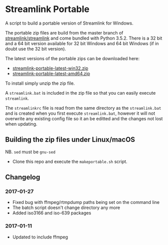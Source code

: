 # Streamlink Portable
A script to build a portable version of Streamlink for Windows.

The portable zip files are build from the master branch of [streamlink/streamlink](https://github.com/streamlink/streamlink) and come bundled with Python 3.5.2. There is a 32 bit and a 64 bit version available for 32 bit Windows and 64 bit Windows (if in doubt use the 32 bit version).

The latest versions of the portable zips can be downloaded here:
- [streamlink-portable-latest-win32.zip](https://s3.amazonaws.com/streamlink-portable/nightly/streamlink-portable-latest-win32.zip)
- [streamlink-portable-latest-amd64.zip](https://s3.amazonaws.com/streamlink-portable/nightly/streamlink-portable-latest-amd64.zip)

To install simply unzip the zip file.

A `streamlink.bat` is included in the zip file so that you can easily execute `streamlink`. 

The `streamlinkrc` file is read from the same directory as the `streamlink.bat` and is created when you first execute `streamlink.bat`, however it will not overwrite any existing config file so it an be editted and the changes not lost when updating.  

## Building the zip files under Linux/macOS

NB. `sed` must be `gnu-sed`

- Clone this repo and execute the `makeportable.sh` script. 


## Changelog

### 2017-01-27

 * Fixed bug with ffmpeg/rtmpdump paths being set on the command line
 * The batch script doesn't change directory any more
 * Added iso3166 and iso-639 packages 

### 2017-01-11

 * Updated to include ffmpeg
